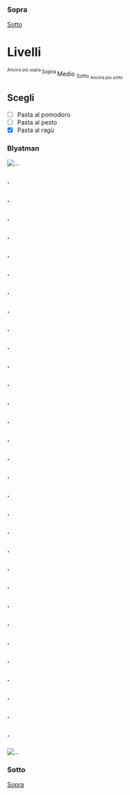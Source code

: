 ### Sopra
[Sotto](#sotto)
# Livelli 
<sup><sup> Ancora più sopra </sup> Sopra </sup> Medio <sub> Sotto <sub> Ancora più sotto </sub></sub>

## Scegli
- [ ] Pasta al pomodoro
- [ ] Pasta al pesto
- [x] Pasta al ragù

### Blyatman 
![...](https://media.tenor.com/cRfdvpW8HbkAAAAe/photobug-interesting.png)


### .
### .
### .
### .
### .
### .
### . 
### .
### .
### .
### .
### .
### .
### .
### .
### .
### .
### .
### .
### .
### .
### .
### .
### .
### .
### .
### .
### .
### .
### .
### .
### 
![...](https://www.testo-unico-sicurezza.com/81/_media/img/large/playstoremy81.jpg)
### Sotto
[Sopra](#sopra)
[^1]: Puzzi
